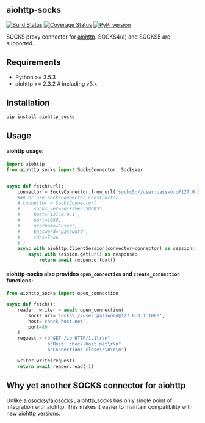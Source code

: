 ## aiohttp-socks

[![Build Status](https://travis-ci.org/romis2012/aiohttp-socks.svg?branch=master)](https://travis-ci.org/romis2012/aiohttp-socks)
[![Coverage Status](https://coveralls.io/repos/github/romis2012/aiohttp-socks/badge.svg?branch=master)](https://coveralls.io/github/romis2012/aiohttp-socks?branch=master)
[![PyPI version](https://badge.fury.io/py/aiohttp_socks.svg)](https://badge.fury.io/py/aiohttp_socks)

SOCKS proxy connector for [aiohttp](https://github.com/aio-libs/aiohttp). SOCKS4(a) and SOCKS5 are supported.

## Requirements
- Python >= 3.5.3
- aiohttp >= 2.3.2  # including v3.x

## Installation
```
pip install aiohttp_socks
```

## Usage

#### aiohttp usage:
```python
import aiohttp
from aiohttp_socks import SocksConnector, SocksVer


async def fetch(url):
    connector = SocksConnector.from_url('socks5://user:password@127.0.0.1:1080')
    ### or use SocksConnector constructor
    # connector = SocksConnector(
    #     socks_ver=SocksVer.SOCKS5,
    #     host='127.0.0.1',
    #     port=1080,
    #     username='user',
    #     password='password',
    #     rdns=True
    # )
    async with aiohttp.ClientSession(connector=connector) as session:
        async with session.get(url) as response:
            return await response.text()
```

#### aiohttp-socks also provides `open_connection` and `create_connection` functions:

```python
from aiohttp_socks import open_connection

async def fetch():
    reader, writer = await open_connection(
        socks_url='socks5://user:password@127.0.0.1:1080',
        host='check-host.net',
        port=80
    )
    request = (b"GET /ip HTTP/1.1\r\n"
               b"Host: check-host.net\r\n"
               b"Connection: close\r\n\r\n")

    writer.write(request)
    return await reader.read(-1)
```

## Why yet another SOCKS connector for aiohttp

Unlike [aiosocksy](https://github.com/romis2012/aiosocksy)/[aiosocks](https://github.com/nibrag/aiosocks) , aiohttp_socks has only single point of integration with aiohttp. 
This makes it easier to maintain compatibility with new aiohttp versions.


